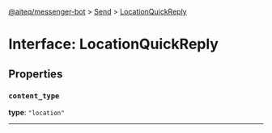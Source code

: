 [@aiteq/messenger-bot](../README.md) > [Send](../modules/send.md) > [LocationQuickReply](../interfaces/send.locationquickreply.md)

# Interface: LocationQuickReply

## Properties

<a id="content_type"></a>
###  `content_type`

**type**: `"location"`
___


